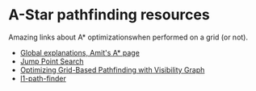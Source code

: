 # A-Star pathfinding resources

Amazing links about A* optimizationswhen performed on a grid (or not).

- [Global explanations, Amit's A* page](http://theory.stanford.edu/~amitp/GameProgramming/)
- [Jump Point Search](https://zerowidth.com/2013/a-visual-explanation-of-jump-point-search/)
- [Optimizing Grid-Based Pathfinding with Visibility Graph](https://informatika.stei.itb.ac.id/~rinaldi.munir/Stmik/2016-2017/Makalah2017/Makalah-IF2211-2017-065.pdf)
- [l1-path-finder](https://mikolalysenko.github.io/l1-path-finder/www/#theory)